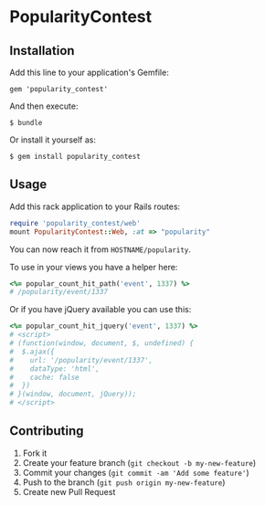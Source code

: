 # PopularityContest

## Installation

Add this line to your application's Gemfile:

    gem 'popularity_contest'

And then execute:

    $ bundle

Or install it yourself as:

    $ gem install popularity_contest

## Usage

Add this rack application to your Rails routes:

```ruby
require 'popularity_contest/web'
mount PopularityContest::Web, :at => "popularity"
```

You can now reach it from `HOSTNAME/popularity`.

To use in your views you have a helper here:

```ruby
<%= popular_count_hit_path('event', 1337) %>
# /popularity/event/1337
```

Or if you have jQuery available you can use this:

```ruby
<%= popular_count_hit_jquery('event', 1337) %>
# <script>
# (function(window, document, $, undefined) {
#  $.ajax({
#    url: '/popularity/event/1337',
#    dataType: 'html',
#    cache: false
#  })
# }(window, document, jQuery));
# </script>
```

## Contributing

1. Fork it
2. Create your feature branch (`git checkout -b my-new-feature`)
3. Commit your changes (`git commit -am 'Add some feature'`)
4. Push to the branch (`git push origin my-new-feature`)
5. Create new Pull Request
